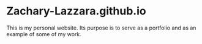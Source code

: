 # Zachary-Lazzara.github.io
This is my personal website. Its purpose is to serve as a portfolio and as an example of some of my work.
